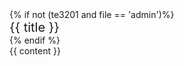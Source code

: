 <div id="flex-body">
{% if not (te3201 and file == 'admin')%}
<nav id="site-nav" class="fixed-header-padding">
<div class="site-nav-top">
<div class="font-weight-bold mb-2" style="font-size: 1.25rem;">{{ title }}</div>
</div>
<div class="nav-component slim-scroll">
<include src="sitenav-{{ file }}.md" />
</div>
</nav>
{% endif %}
<div id="content-wrapper" class="fixed-header-padding">
{{ content }}
</div>
<nav id="page-nav" class="fixed-header-padding">
<div class="nav-component slim-scroll">
<page-nav />
</div>
</nav>
</div>